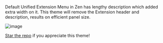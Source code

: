 Default Unified Extension Menu in Zen has lengthy description which added extra width on it. 
This theme will remove the Extension header and description, results on efficient panel size.

![image](https://github.com/user-attachments/assets/0d99f3e1-2f9c-451a-809f-6942478925e1)

[Star the repo](https://github.com/KiKaraage/ZenMods) if you appreciate this theme!

